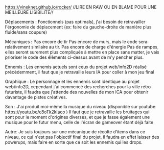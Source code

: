 https://vineknet.github.io/rocker/
//LIRE EN RAW OU EN BLAME POUR UNE MEILLEURE LISIBILITÉ//


Déplacements : 
Fonctionnels (pas optimals), j'ai besoin de retravailler l'érgonomie de déplacement (ex: faire du gauche-droite de manière plus fluide/sans coupure)

Mécaniques : 
Pas encore de tir
Pas encore de murs, mais le code sera relativement similaire au tir.
Pas encore de charge d'énergie
Pas de rampes, elles seront surement plus compliqués à mettre en place sans matter, je vais prioriser le code des élèments ci-dessus avant de m'y pencher plus.

Ennemis :
Les ennemis actuels sont ceux du projet web/info2D réalisé précédemment, il faut que je retravaille leurs IA pour coller à mon jeu final

Graphique :
Le personnage et les ennemis sont identique au projet web/info2D, 
cependant j'ai commencé des recherches pour la ville rétro-futuriste, il faudra que j'attende des nouvelles de mon ICA pour obtenir davantage de pistes créatives. 

Son :
J'ai produit moi-même la musique du niveau (disponible sur youtube: https://youtu.be/e8oTk2kIaco )
Il faut que je retravaille les bruitages qui sont pour le moment d'origines diverses, et que je fasse également une musique pour le futur menu, 
celle de l'écran de gameover étant déjà faite

Autre:
Je suis toujours sur une mécanique de récolte d'items dans ce niveau, ce qui n'est pas l'objectif final du projet, il faudra en effet laisser des powerups, mais faire en sorte que ce soit les ennemis qui les drops.
